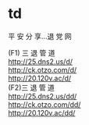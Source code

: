 # td
平 安 分 享...退 党 网
<p>(F1) 三 退 管 道<br />
  <a href="http://25.dns2.us/d/" target="_blank">http://25.dns2.us/d/</a><br />
  <a href="http://ck.otzo.com/d/" target="_blank">http://ck.otzo.com/d/</a><br />
  <a href="http://20.120v.ac/d/" target="_blank">http://20.120v.ac/d/</a><br />
  (F2)三 退 管 道<br />
  <a href="http://25.dns2.us/dd/" target="_blank">http://25.dns2.us/dd/</a><br />
  <a href="http://ck.otzo.com/dd/" target="_blank">http://ck.otzo.com/dd/</a><br />
<a href="http://20.120v.ac/dd/" target="_blank">http://20.120v.ac/dd/</a>
</p>

